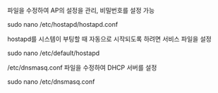 파일을 수정하여 AP의 설정을 관리, 비밀번호를 설정 가능

sudo nano /etc/hostapd/hostapd.conf


hostapd를 시스템이 부팅할 때 자동으로 시작되도록 하려면 서비스 파일을 설정

sudo nano /etc/default/hostapd


/etc/dnsmasq.conf 파일을 수정하여 DHCP 서버를 설정

sudo nano /etc/dnsmasq.conf
